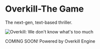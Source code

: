 # Overkill-The Game
The next-gen, text-based thriller.

![Overkill: We don't know what's too much](Overkill-The-Game/OKLogo2.jpg)

COMING SOON!
Powered by Overkill Engine
